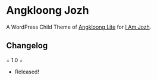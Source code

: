 Angkloong Jozh
==============

A WordPress Child Theme of [Angkloong Lite](http://tokokoo.com/themes/angkloong-lite-free-wordpress-blog-theme/) for [I Am Jozh](http://jozh.erricgunawan.com/).

Changelog
---------

= 1.0 =
* Released!
